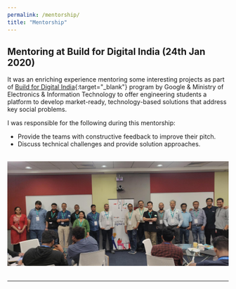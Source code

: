 ```yaml
---
permalink: /mentorship/
title: "Mentorship"
---
```


## Mentoring at Build for Digital India (24th Jan 2020)

It was an enriching experience mentoring some interesting projects as part of 
[Build for Digital India](https://events.withgoogle.com/buildfordigitalindia/){:target="_blank"} program by Google & Ministry of Electronics & Information Technology to offer engineering students a platform to develop market-ready, technology-based solutions that address key social problems.

I was responsible for the following during this mentorship:
- Provide the teams with constructive feedback to improve their pitch.
- Discuss technical challenges and provide solution approaches.

&nbsp;  
![Google Developer Experts](/assets/images/24th_Jan_Build_for_Digital_India.jpg)  
&nbsp;  

----
